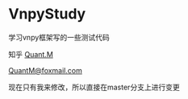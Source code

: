 # VnpyStudy
学习vnpy框架写的一些测试代码

知乎  [Quant.M](https://www.zhihu.com/people/QuantM/)

[QuantM@foxmail.com](mailto:QuantM@foxmail.com)

现在只有我来修改，所以直接在master分支上进行变更
